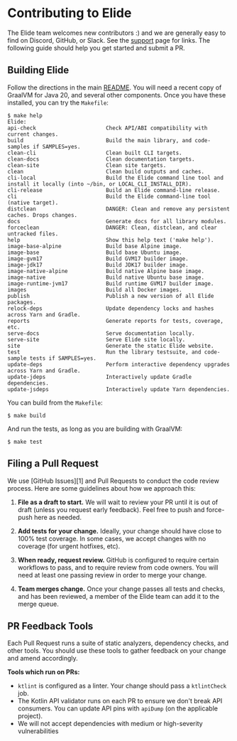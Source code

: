 # Contributing to Elide

The Elide team welcomes new contributors :) and we are generally easy to find on Discord, GitHub, or Slack. See the [support](./SUPPORT.md) page for links.
The following guide should help you get started and submit a PR.

## Building Elide

Follow the directions in the main [README](../README.md). You will need a recent copy of GraalVM for Java 20, and several other components.
Once you have these installed, you can try the `Makefile`:

```
$ make help
Elide:
api-check                      Check API/ABI compatibility with current changes.
build                          Build the main library, and code-samples if SAMPLES=yes.
clean-cli                      Clean built CLI targets.
clean-docs                     Clean documentation targets.
clean-site                     Clean site targets.
clean                          Clean build outputs and caches.
cli-local                      Build the Elide command line tool and install it locally (into ~/bin, or LOCAL_CLI_INSTALL_DIR).
cli-release                    Build an Elide command-line release.
cli                            Build the Elide command-line tool (native target).
distclean                      DANGER: Clean and remove any persistent caches. Drops changes.
docs                           Generate docs for all library modules.
forceclean                     DANGER: Clean, distclean, and clear untracked files.
help                           Show this help text ('make help').
image-base-alpine              Build base Alpine image.
image-base                     Build base Ubuntu image.
image-gvm17                    Build GVM17 builder image.
image-jdk17                    Build JDK17 builder image.
image-native-alpine            Build native Alpine base image.
image-native                   Build native Ubuntu base image.
image-runtime-jvm17            Build runtime GVM17 builder image.
images                         Build all Docker images.
publish                        Publish a new version of all Elide packages.
relock-deps                    Update dependency locks and hashes across Yarn and Gradle.
reports                        Generate reports for tests, coverage, etc.
serve-docs                     Serve documentation locally.
serve-site                     Serve Elide site locally.
site                           Generate the static Elide website.
test                           Run the library testsuite, and code-sample tests if SAMPLES=yes.
update-deps                    Perform interactive dependency upgrades across Yarn and Gradle.
update-jdeps                   Interactively update Gradle dependencies.
update-jsdeps                  Interactively update Yarn dependencies.
```

You can build from the `Makefile`:
```
$ make build
```

And run the tests, as long as you are building with GraalVM:
```
$ make test
```

## Filing a Pull Request

We use [GitHub Issues][1] and Pull Requests to conduct the code review process. Here are some guidelines about how we approach this:

1) **File as a draft to start.**
We will wait to review your PR until it is out of draft (unless you request early feedback). Feel free to push and force-push here as needed.

2) **Add tests for your change.**
Ideally, your change should have close to 100% test coverage. In some cases, we accept changes with no coverage (for urgent hotfixes, etc).

3) **When ready, request review.**
GitHub is configured to require certain workflows to pass, and to require review from code owners. You will need at least one passing review in order
to merge your change.

4) **Team merges change.**
Once your change passes all tests and checks, and has been reviewed, a member of the Elide team can add it to the merge queue.

## PR Feedback Tools

Each Pull Request runs a suite of static analyzers, dependency checks, and other tools. You should use these tools to gather feedback
on your change and amend accordingly.

**Tools which run on PRs:**

- `ktlint` is configured as a linter. Your change should pass a `ktlintCheck` job.
- The Kotlin API validator runs on each PR to ensure we don't break API consumers. You can update API pins with `apiDump` (on the applicable project).
- We will not accept dependencies with medium or high-severity vulnerabilities

